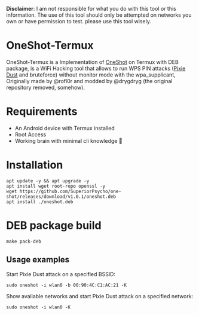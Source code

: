 **Disclaimer**: I am not responsible for what you do with this tool or this information. The use of this tool should only be attempted on networks you own or have permission to test. please use this tool wisely.

# OneShot-Termux
OneShot-Termux is a Implementation of [OneShot](https://github.com/drygdryg/OneShot) on Termux with DEB package, is a WiFi Hacking tool that allows to run WPS PIN attacks ([Pixie Dust](https://forums.kali.org/showthread.php?24286-WPS-Pixie-Dust-Attack-Offline-WPS-Attack) and bruteforce) without monitor mode with the wpa_supplicant, Originally made by @rofl0r and modded by @drygdryg (the original repository removed, somehow).

# Requirements
- An Android device with Termux installed
- Root Access
- Working brain with minimal cli knowledge 🧠 

# Installation
```shell
apt update -y && apt upgrade -y
apt install wget root-repo openssl -y
wget https://github.com/SuperiorPsycho/one-shot/releases/download/v1.0.1/oneshot.deb
apt install ./oneshot.deb
```

# DEB package build
```shell
make pack-deb
```

## Usage examples
Start Pixie Dust attack on a specified BSSID:
 ```shell
 sudo oneshot -i wlan0 -b 00:90:4C:C1:AC:21 -K
 ```
Show avaliable networks and start Pixie Dust attack on a specified network:
 ```shell
 sudo oneshot -i wlan0 -K
 ```
 
